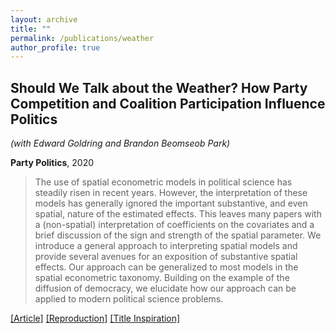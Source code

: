 ```yaml
---
layout: archive
title: ""
permalink: /publications/weather
author_profile: true
---
```


## Should We Talk about the Weather? How Party Competition and Coalition Participation Influence Politics

*(with Edward Goldring and Brandon Beomseob Park)*

**Party Politics**, 2020

> The use of spatial econometric models in political science has steadily risen in recent years. However, the interpretation of these models has generally ignored the important substantive, and even spatial, nature of the estimated effects. This leaves many papers with a (non-spatial) interpretation of coefficients on the covariates and a brief discussion of the sign and strength of the spatial parameter. We introduce a general approach to interpreting spatial models and provide several avenues for an exposition of substantive spatial effects. Our approach can be generalized to most models in the spatial econometric taxonomy. Building on the example of the diffusion of democracy, we elucidate how our approach can be applied to modern political science problems.

[[Article]](https://doi.org/10.1177/1354068818806545) [[Reproduction]](..//files/GPWReplication.zip) [[Title Inspiration]](https://www.youtube.com/watch?v=gNkKq9mVeVc)
